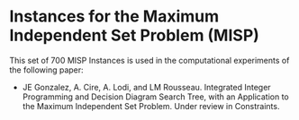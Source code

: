 # Instances for the Maximum Independent Set Problem (MISP)

This set of 700 MISP Instances is used in the computational experiments of the following paper:

- JE Gonzalez, A. Cire, A. Lodi, and LM Rousseau. Integrated Integer Programming and Decision Diagram Search Tree, with an Application to the Maximum Independent Set Problem. Under review in Constraints.


